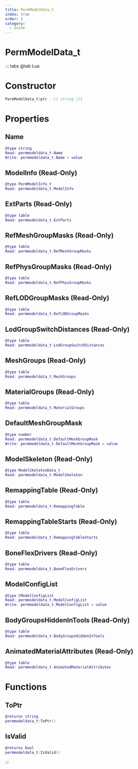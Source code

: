 ```yaml
---
title: PermModelData_t
index: true
order: 2
category:
  - Guide
---
```


# PermModelData_t

::: tabs
@tab Lua
# Constructor
```lua
PermModelData_t(ptr --[[ string ]])
```
# Properties
## Name 
```lua
@type string
Read: permmodeldata_t.Name
Write: permmodeldata_t.Name = value
```
## ModelInfo (Read-Only)
```lua
@type PermModelInfo_t
Read: permmodeldata_t.ModelInfo
```
## ExtParts (Read-Only)
```lua
@type table
Read: permmodeldata_t.ExtParts
```
## RefMeshGroupMasks (Read-Only)
```lua
@type table
Read: permmodeldata_t.RefMeshGroupMasks
```
## RefPhysGroupMasks (Read-Only)
```lua
@type table
Read: permmodeldata_t.RefPhysGroupMasks
```
## RefLODGroupMasks (Read-Only)
```lua
@type table
Read: permmodeldata_t.RefLODGroupMasks
```
## LodGroupSwitchDistances (Read-Only)
```lua
@type table
Read: permmodeldata_t.LodGroupSwitchDistances
```
## MeshGroups (Read-Only)
```lua
@type table
Read: permmodeldata_t.MeshGroups
```
## MaterialGroups (Read-Only)
```lua
@type table
Read: permmodeldata_t.MaterialGroups
```
## DefaultMeshGroupMask 
```lua
@type number
Read: permmodeldata_t.DefaultMeshGroupMask
Write: permmodeldata_t.DefaultMeshGroupMask = value
```
## ModelSkeleton (Read-Only)
```lua
@type ModelSkeletonData_t
Read: permmodeldata_t.ModelSkeleton
```
## RemappingTable (Read-Only)
```lua
@type table
Read: permmodeldata_t.RemappingTable
```
## RemappingTableStarts (Read-Only)
```lua
@type table
Read: permmodeldata_t.RemappingTableStarts
```
## BoneFlexDrivers (Read-Only)
```lua
@type table
Read: permmodeldata_t.BoneFlexDrivers
```
## ModelConfigList 
```lua
@type CModelConfigList
Read: permmodeldata_t.ModelConfigList
Write: permmodeldata_t.ModelConfigList = value
```
## BodyGroupsHiddenInTools (Read-Only)
```lua
@type table
Read: permmodeldata_t.BodyGroupsHiddenInTools
```
## AnimatedMaterialAttributes (Read-Only)
```lua
@type table
Read: permmodeldata_t.AnimatedMaterialAttributes
```
# Functions
## ToPtr
```lua
@returns string
permmodeldata_t:ToPtr()
```
## IsValid
```lua
@returns bool
permmodeldata_t:IsValid()
```

:::